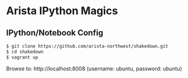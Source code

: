 Arista IPython Magics
=====================


IPython/Notebook Config
-----------------------

```bash
$ git clone https://github.com/arista-northwest/shakedown.git
$ cd shakedown
$ vagrant up

```

Browse to: http://localhost:8008
(username: ubuntu, password: ubuntu)
